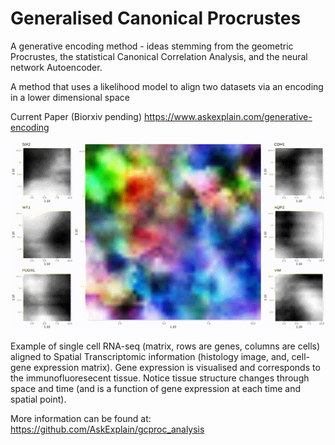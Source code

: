 # Generalised Canonical Procrustes
A generative encoding method - ideas stemming from the geometric Procrustes, the statistical Canonical Correlation Analysis, and the neural network Autoencoder.

A method that uses a likelihood model to align two datasets via an encoding in a lower dimensional space

Current Paper (Biorxiv pending)
https://www.askexplain.com/generative-encoding

![](main_splatter.gif)

Example of single cell RNA-seq (matrix, rows are genes, columns are cells) aligned to Spatial Transcriptomic information (histology image, and, cell-gene expression matrix). Gene expression is visualised and corresponds to the immunofluoresecent tissue. Notice tissue structure changes through space and time (and is a function of gene expression at each time and spatial point).

More information can be found at: https://github.com/AskExplain/gcproc_analysis
